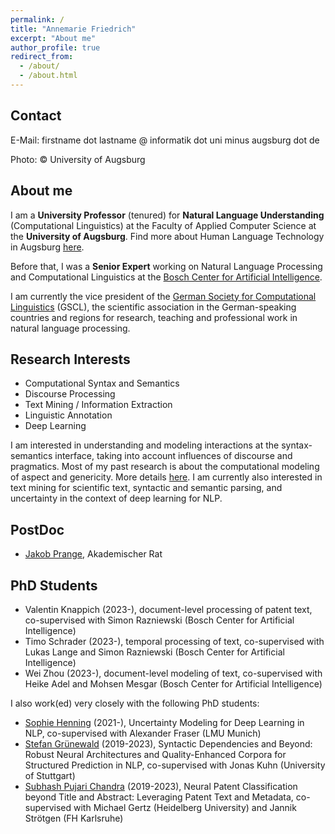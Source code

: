 ```yaml
---
permalink: /
title: "Annemarie Friedrich"
excerpt: "About me"
author_profile: true
redirect_from: 
  - /about/
  - /about.html
---
```


Contact
-------
E-Mail: firstname dot lastname @ informatik dot uni minus augsburg dot de

Photo: © University of Augsburg

About me
--------
I am a __University Professor__ (tenured) for __Natural Language Understanding__ (Computational Linguistics) at the Faculty of Applied Computer Science at the __University of Augsburg__.
Find more about Human Language Technology in Augsburg [here](https://hlt-augsburg.github.io/).

Before that, I was a __Senior Expert__ working on Natural Language Processing and Computational Linguistics at the [Bosch Center for Artificial Intelligence](https://www.bosch-ai.com/).

I am currently the vice president of the [German Society for Computational Linguistics](https://gscl.org/en) (GSCL), the scientific association in the German-speaking countries and regions for research, teaching and professional work in natural language processing.

Research Interests
------------------

* Computational Syntax and Semantics
* Discourse Processing
* Text Mining / Information Extraction
* Linguistic Annotation
* Deep Learning

I am interested in understanding and modeling interactions at the syntax-semantics interface, taking into account influences of discourse and pragmatics. Most of my past research is about the computational modeling of aspect and genericity. More details [here](https://www.coli.uni-saarland.de/projects/sitent/page.php). I am currently also interested in text mining for scientific text, syntactic and semantic parsing, and uncertainty in the context of deep learning for NLP.


PostDoc
------------
* [Jakob Prange](https://jakpra.github.io/), Akademischer Rat



PhD Students
------------

* Valentin Knappich (2023-), document-level processing of patent text, co-supervised with Simon Razniewski (Bosch Center for Artificial Intelligence)
* Timo Schrader (2023-), temporal processing of text, co-supervised with Lukas Lange and Simon Razniewski (Bosch Center for Artificial Intelligence)
* Wei Zhou (2023-), document-level modeling of text, co-supervised with Heike Adel and Mohsen Mesgar (Bosch Center for Artificial Intelligence)

I also work(ed) very closely with the following PhD students:

* [Sophie Henning](https://sophiehenning.github.io/) (2021-), Uncertainty Modeling for Deep Learning in NLP, co-supervised with Alexander Fraser (LMU Munich)
* [Stefan Grünewald](https://stgrue.net/) (2019-2023), Syntactic Dependencies and Beyond: Robust Neural Architectures and Quality-Enhanced Corpora for Structured Prediction in NLP, co-supervised with Jonas Kuhn (University of Stuttgart)
* [Subhash Pujari Chandra](https://scholar.google.com/citations?user=Pda-ntQAAAAJ&hl=en) (2019-2023), Neural Patent Classification beyond Title and Abstract: Leveraging Patent Text and Metadata, co-supervised with Michael Gertz (Heidelberg University) and Jannik Strötgen (FH Karlsruhe)
